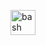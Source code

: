 <a href="https://replit.com/@estebanvasquex/card#index.html" target="_blank" rel="noreferrer"> <img src="https://replit.com/cdn-cgi/image/quality=80,metadata=copyright,format=auto/https://storage.googleapis.com/replit/images/1612455792786_a4734eaea0a6a46c8a4507f113d01229.png" alt="bash" width="40" height="40"/>
